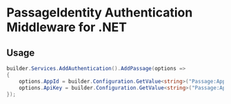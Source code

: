 # PassageIdentity Authentication Middleware for .NET

## Usage

```c#
builder.Services.AddAuthentication().AddPassage(options =>
{
    options.AppId = builder.Configuration.GetValue<string>("Passage:AppId", string.Empty);
    options.ApiKey = builder.Configuration.GetValue<string>("Passage:ApiKey", string.Empty);
});
```
